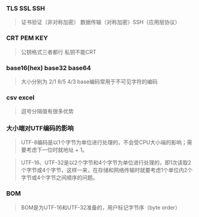 
### TLS SSL SSH
> 证书验证（非对称加密） 数据传输（对称加密）SSH（应用层协议）

### CRT PEM KEY
> 公钥格式三者都行 私钥不能CRT

### base16(hex) base32 base64
> 大小分别为 2/1 8/5 4/3 base编码常用于不可见字符的编码

### csv excel
> 逗号分隔值有很多优势

### 大小端对UTF编码的影响
> UTF-8编码是以1个字节为单位进行处理的，不会受CPU大小端的影响；需要考虑下一位时就地址 + 1。
  
> UTF-16、UTF-32是以2个字节和4个字节为单位进行处理的，即1次读取2个字节或4个字节，这样一来，在存储和网络传输时就要考虑1个单位内2个字节或4个字节之间顺序的问题。

### BOM
> BOM是为UTF-16和UTF-32准备的，用户标记字节序（byte order）